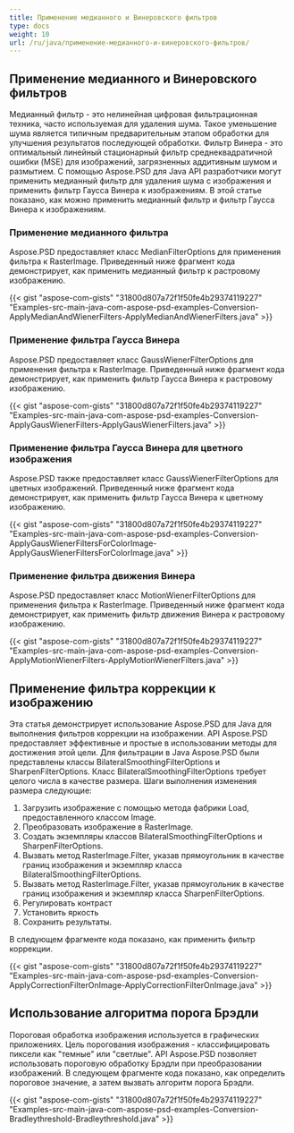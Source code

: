 ```yaml
---
title: Применение медианного и Винеровского фильтров
type: docs
weight: 10
url: /ru/java/применение-медианного-и-винеровского-фильтров/
---
```


## **Применение медианного и Винеровского фильтров**
Медианный фильтр - это нелинейная цифровая фильтрационная техника, часто используемая для удаления шума. Такое уменьшение шума является типичным предварительным этапом обработки для улучшения результатов последующей обработки. Фильтр Винера - это оптимальный линейный стационарный фильтр среднеквадратичной ошибки (MSE) для изображений, загрязненных аддитивным шумом и размытием. С помощью Aspose.PSD для Java API разработчики могут применить медианный фильтр для удаления шума с изображения и применить фильтр Гаусса Винера к изображениям. В этой статье показано, как можно применить медианный фильтр и фильтр Гаусса Винера к изображениям.
### **Применение медианного фильтра**
Aspose.PSD предоставляет класс MedianFilterOptions для применения фильтра к RasterImage. Приведенный ниже фрагмент кода демонстрирует, как применить медианный фильтр к растровому изображению.


{{< gist "aspose-com-gists" "31800d807a72f1f50fe4b29374119227" "Examples-src-main-java-com-aspose-psd-examples-Conversion-ApplyMedianAndWienerFilters-ApplyMedianAndWienerFilters.java" >}}
### **Применение фильтра Гаусса Винера**
Aspose.PSD предоставляет класс GaussWienerFilterOptions для применения фильтра к RasterImage. Приведенный ниже фрагмент кода демонстрирует, как применить фильтр Гаусса Винера к растровому изображению.

{{< gist "aspose-com-gists" "31800d807a72f1f50fe4b29374119227" "Examples-src-main-java-com-aspose-psd-examples-Conversion-ApplyGausWienerFilters-ApplyGausWienerFilters.java" >}}
### **Применение фильтра Гаусса Винера для цветного изображения**
Aspose.PSD также предоставляет класс GaussWienerFilterOptions для цветных изображений. Приведенный ниже фрагмент кода демонстрирует, как применить фильтр Гаусса Винера к цветному изображению.

{{< gist "aspose-com-gists" "31800d807a72f1f50fe4b29374119227" "Examples-src-main-java-com-aspose-psd-examples-Conversion-ApplyGausWienerFiltersForColorImage-ApplyGausWienerFiltersForColorImage.java" >}}
### **Применение фильтра движения Винера**
Aspose.PSD предоставляет класс MotionWienerFilterOptions для применения фильтра к RasterImage. Приведенный ниже фрагмент кода демонстрирует, как применить фильтр движения Винера к растровому изображению.


{{< gist "aspose-com-gists" "31800d807a72f1f50fe4b29374119227" "Examples-src-main-java-com-aspose-psd-examples-Conversion-ApplyMotionWienerFilters-ApplyMotionWienerFilters.java" >}}
## **Применение фильтра коррекции к изображению**
Эта статья демонстрирует использование Aspose.PSD для Java для выполнения фильтров коррекции на изображении. API Aspose.PSD предоставляет эффективные и простые в использовании методы для достижения этой цели. Для фильтрации в Java Aspose.PSD были представлены классы BilateralSmoothingFilterOptions и SharpenFilterOptions. Класс BilateralSmoothingFilterOptions требует целого числа в качестве размера. Шаги выполнения изменения размера следующие:


1. Загрузить изображение с помощью метода фабрики Load, предоставленного классом Image.
1. Преобразовать изображение в RasterImage.
1. Создать экземпляры классов BilateralSmoothingFilterOptions и SharpenFilterOptions.
1. Вызвать метод RasterImage.Filter, указав прямоугольник в качестве границ изображения и экземпляр класса BilateralSmoothingFilterOptions.
1. Вызвать метод RasterImage.Filter, указав прямоугольник в качестве границ изображения и экземпляр класса SharpenFilterOptions.
1. Регулировать контраст
1. Установить яркость
1. Сохранить результаты.

В следующем фрагменте кода показано, как применить фильтр коррекции.

{{< gist "aspose-com-gists" "31800d807a72f1f50fe4b29374119227" "Examples-src-main-java-com-aspose-psd-examples-Conversion-ApplyCorrectionFilterOnImage-ApplyCorrectionFilterOnImage.java" >}}
## **Использование алгоритма порога Брэдли**
Пороговая обработка изображения используется в графических приложениях. Цель порогования изображения - классифицировать пиксели как "темные" или "светлые". API Aspose.PSD позволяет использовать пороговую обработку Брэдли при преобразовании изображений. В следующем фрагменте кода показано, как определить пороговое значение, а затем вызвать алгоритм порога Брэдли.

{{< gist "aspose-com-gists" "31800d807a72f1f50fe4b29374119227" "Examples-src-main-java-com-aspose-psd-examples-Conversion-Bradleythreshold-Bradleythreshold.java" >}}
